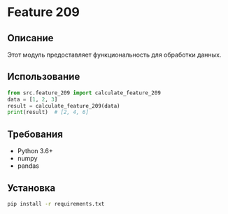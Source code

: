 # Feature 209
## Описание
Этот модуль предоставляет функциональность для обработки данных.
## Использование
```python
from src.feature_209 import calculate_feature_209
data = [1, 2, 3]
result = calculate_feature_209(data)
print(result)  # [2, 4, 6]
```
## Требования
- Python 3.6+
- numpy
- pandas
## Установка
```bash
pip install -r requirements.txt
```